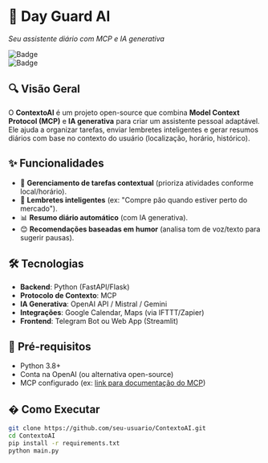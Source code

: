 # 🚀 Day Guard AI
*Seu assistente diário com MCP e IA generativa*  

![Badge](https://img.shields.io/badge/Status-Em%20Desenvolvimento-yellow)  
![Badge](https://img.shields.io/badge/Tech-Python%20%7C%20MCP%20%7C%20OpenAI-blue)  

## 🔍 Visão Geral  
O **ContextoAI** é um projeto open-source que combina **Model Context Protocol (MCP)** e **IA generativa** para criar um assistente pessoal adaptável. Ele ajuda a organizar tarefas, enviar lembretes inteligentes e gerar resumos diários com base no contexto do usuário (localização, horário, histórico).  

## ✨ Funcionalidades  
- 📅 **Gerenciamento de tarefas contextual** (prioriza atividades conforme local/horário).  
- 🔔 **Lembretes inteligentes** (ex: "Compre pão quando estiver perto do mercado").  
- 📊 **Resumo diário automático** (com IA generativa).  
- 😊 **Recomendações baseadas em humor** (analisa tom de voz/texto para sugerir pausas).  

## 🛠️ Tecnologias  
- **Backend**: Python (FastAPI/Flask)  
- **Protocolo de Contexto**: MCP  
- **IA Generativa**: OpenAI API / Mistral / Gemini  
- **Integrações**: Google Calendar, Maps (via IFTTT/Zapier)  
- **Frontend**: Telegram Bot ou Web App (Streamlit)  

## 📌 Pré-requisitos  
- Python 3.8+  
- Conta na OpenAI (ou alternativa open-source)  
- MCP configurado (ex: [link para documentação do MCP](https://exemplo.com))  

## � Como Executar  
```bash
git clone https://github.com/seu-usuario/ContextoAI.git  
cd ContextoAI  
pip install -r requirements.txt  
python main.py  
